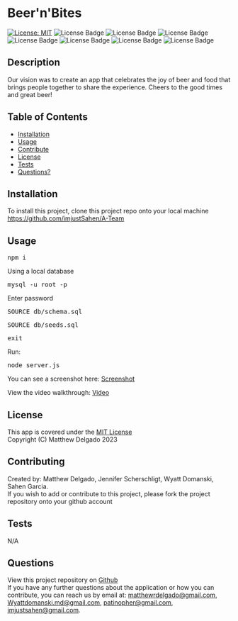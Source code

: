 # Beer'n'Bites

  [![License: MIT](https://img.shields.io/badge/License-MIT-yellow.svg)](https://opensource.org/licenses/MIT)
  ![License Badge](https://img.shields.io/badge/-Javascript-F7DF1E?logo=Javascript&syle=flat&logoColor=white)
  ![License Badge](https://img.shields.io/badge/-Sequelize-52B0E7?logo=sequelize&style=flat&logoColor=white)
  ![License Badge](https://img.shields.io/badge/-Handlebars.js-000000?logo=handlebars.js&style=flat&logoColor=white)
  ![License Badge](https://img.shields.io/badge/-Express-000000?logo=express&style=flat&logoColor=white)
  ![License Badge](https://img.shields.io/badge/-Node.js-339933?logo=node.js&style=flat&logoColor=white) 
  ![License Badge](https://img.shields.io/badge/-MySQL-4479A1?logo=mysql&syle=flat&logoColor=white)
  ![License Badge](https://img.shields.io/badge/-.ENV-ECD53F?logo=.env&syle=flat&logoColor=white)
  
  ## Description
  Our vision was to create an app that celebrates the joy of beer and food that brings people together to share the experience. Cheers to the good times and great beer!


  ## Table of Contents
  - [Installation](#installation)
  - [Usage](#usage)
  - [Contribute](#contributing)
  - [License](#license)
  - [Tests](#tests)
  - [Questions?](#questions)
  
  ## Installation
  To install this project, clone this project repo onto your local machine https://github.com/imjustSahen/A-Team
  
  ## Usage
  <pre>npm i</pre>

  Using a local database

  <pre>mysql -u root -p</pre>

  Enter password 

  <pre>SOURCE db/schema.sql</pre>
  <pre>SOURCE db/seeds.sql</pre>
  <pre>exit</pre>

  Run:

  <pre>node server.js</pre>


  You can see a screenshot here: [Screenshot](https://github.com/imjustSahen/A-Team/blob/main/public/assets/Beer'n'Bites-screenshot.png)

  View the video walkthrough: [Video](https://)

  ## License
  This app is covered under the [MIT License](https://opensource.org/licenses/MIT)<br>
  Copyright (C) Matthew Delgado 2023

  ## Contributing
  Created by:
  Matthew Delgado, Jennifer Scherschligt, Wyatt Domanski, Sahen Garcia.
  <br>
  If you wish to add or contribute to this project, please fork the project repository onto your github account

  ## Tests
  N/A

  ## Questions
  View this project repository on [Github](https://github.com/imjustSahen/A-Team)<br>
  If you have any further questions about the application or how you can contribute, you can reach us by email at: matthewrdelgado@gmail.com, Wyattdomanski.md@gmail.com, patinopher@gmail.com, imjustsahen@gmail.com.

